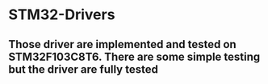 # STM32-Drivers
## Those driver are implemented and tested on STM32F103C8T6. There are some simple testing but the driver are fully tested
